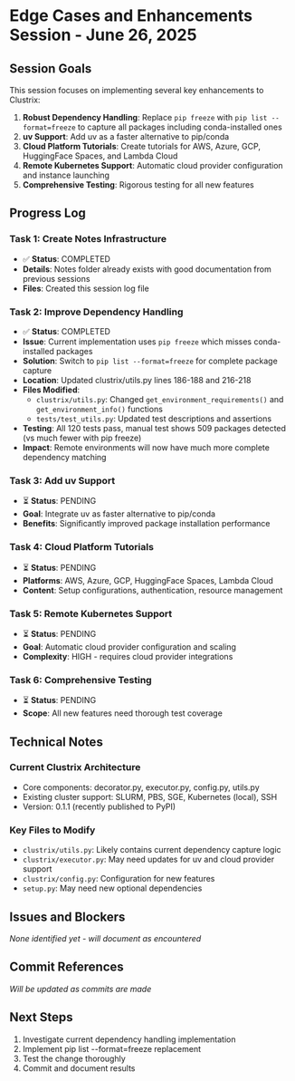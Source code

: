 # Edge Cases and Enhancements Session - June 26, 2025

## Session Goals

This session focuses on implementing several key enhancements to Clustrix:

1. **Robust Dependency Handling**: Replace `pip freeze` with `pip list --format=freeze` to capture all packages including conda-installed ones
2. **uv Support**: Add uv as a faster alternative to pip/conda
3. **Cloud Platform Tutorials**: Create tutorials for AWS, Azure, GCP, HuggingFace Spaces, and Lambda Cloud
4. **Remote Kubernetes Support**: Automatic cloud provider configuration and instance launching
5. **Comprehensive Testing**: Rigorous testing for all new features

## Progress Log

### Task 1: Create Notes Infrastructure
- ✅ **Status**: COMPLETED
- **Details**: Notes folder already exists with good documentation from previous sessions
- **Files**: Created this session log file

### Task 2: Improve Dependency Handling
- ✅ **Status**: COMPLETED  
- **Issue**: Current implementation uses `pip freeze` which misses conda-installed packages
- **Solution**: Switch to `pip list --format=freeze` for complete package capture
- **Location**: Updated clustrix/utils.py lines 186-188 and 216-218
- **Files Modified**: 
  - `clustrix/utils.py`: Changed `get_environment_requirements()` and `get_environment_info()` functions
  - `tests/test_utils.py`: Updated test descriptions and assertions
- **Testing**: All 120 tests pass, manual test shows 509 packages detected (vs much fewer with pip freeze)
- **Impact**: Remote environments will now have much more complete dependency matching

### Task 3: Add uv Support
- ⏳ **Status**: PENDING
- **Goal**: Integrate uv as faster alternative to pip/conda
- **Benefits**: Significantly improved package installation performance

### Task 4: Cloud Platform Tutorials
- ⏳ **Status**: PENDING
- **Platforms**: AWS, Azure, GCP, HuggingFace Spaces, Lambda Cloud
- **Content**: Setup configurations, authentication, resource management

### Task 5: Remote Kubernetes Support
- ⏳ **Status**: PENDING
- **Goal**: Automatic cloud provider configuration and scaling
- **Complexity**: HIGH - requires cloud provider integrations

### Task 6: Comprehensive Testing
- ⏳ **Status**: PENDING
- **Scope**: All new features need thorough test coverage

## Technical Notes

### Current Clustrix Architecture
- Core components: decorator.py, executor.py, config.py, utils.py
- Existing cluster support: SLURM, PBS, SGE, Kubernetes (local), SSH
- Version: 0.1.1 (recently published to PyPI)

### Key Files to Modify
- `clustrix/utils.py`: Likely contains current dependency capture logic
- `clustrix/executor.py`: May need updates for uv and cloud provider support
- `clustrix/config.py`: Configuration for new features
- `setup.py`: May need new optional dependencies

## Issues and Blockers

*None identified yet - will document as encountered*

## Commit References

*Will be updated as commits are made*

## Next Steps

1. Investigate current dependency handling implementation
2. Implement pip list --format=freeze replacement
3. Test the change thoroughly
4. Commit and document results